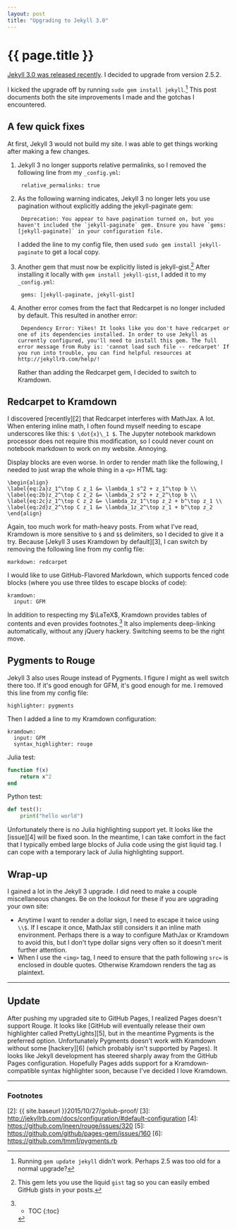 ```yaml
---
layout: post
title: "Upgrading to Jekyll 3.0"
---
```


# {{ page.title }}
[Jekyll 3.0 was released recently][1]. I decided to upgrade from version 2.5.2.

I kicked the upgrade off by running `sudo gem install jekyll`.[^3] This post documents both the site improvements I made and the gotchas I encountered.

## A few quick fixes
At first, Jekyll 3 would not build my site. I was able to get things working after making a few changes.

1. Jekyll 3 no longer supports relative permalinks, so I removed the following line from my `_config.yml`:

        relative_permalinks: true

2. As the following warning indicates, Jekyll 3 no longer lets you use pagination without explicitly adding the jekyll-paginate gem:

        Deprecation: You appear to have pagination turned on, but you haven't included the `jekyll-paginate` gem. Ensure you have `gems: [jekyll-paginate]` in your configuration file.

    I added the line to my config file, then used `sudo gem install jekyll-paginate` to get a local copy.

3. Another gem that must now be explicitly listed is jekyll-gist.[^4] After installing it locally with `gem install jekyll-gist`, I added it to my `_config.yml`:

        gems: [jekyll-paginate, jekyll-gist]

4. Another error comes from the fact that Redcarpet is no longer included by default. This resulted in another error:

        Dependency Error: Yikes! It looks like you don't have redcarpet or one of its dependencies installed. In order to use Jekyll as currently configured, you'll need to install this gem. The full error message from Ruby is: 'cannot load such file -- redcarpet' If you run into trouble, you can find helpful resources at http://jekyllrb.com/help/!

    Rather than adding the Redcarpet gem, I decided to switch to Kramdown.

## Redcarpet to Kramdown
I discovered [recently][2] that Redcarpet interferes with MathJax. A lot. When entering inline math, I often found myself needing to escape underscores like this: `$ \dot{x}\_1 $`. The Jupyter notebook markdown processor does not require this modification, so I could never count on notebook markdown to work on my website. Annoying.

Display blocks are even worse. In order to render math like the following, I needed to just wrap the whole thing in a `<p>` HTML tag:

```
\begin{align}
\label{eq:2a}z_1^\top C z_1 &= \lambda_1 s^2 + z_1^\top b \\
\label{eq:2b}z_2^\top C z_2 &= \lambda_2 s^2 + z_2^\top b \\
\label{eq:2c}z_1^\top C z_2 &= \lambda_2z_1^\top z_2 + b^\top z_1 \\
\label{eq:2d}z_2^\top C z_1 &= \lambda_1z_2^\top z_1 + b^\top z_2 \end{align}
```
Again, too much work for math-heavy posts. From what I've read, Kramdown is more sensitive to `$` and `$$` delimiters, so I decided to give it a try. Because [Jekyll 3 uses Kramdown by default][3], I can switch by removing the following line from my config file:

```
markdown: redcarpet
```
I would like to use GitHub-Flavored Markdown, which supports fenced code blocks (where you use three tildes to escape blocks of code):

```
kramdown:
  input: GFM
```
In addition to respecting my $\LaTeX$, Kramdown provides tables of contents and even provides footnotes.[^2] It also implements deep-linking automatically, without any jQuery hackery. Switching seems to be the right move.

## Pygments to Rouge
Jekyll 3 also uses Rouge instead of Pygments. I figure I might as well switch there too. If it's good enough for GFM, it's good enough for me. I removed this line from my config file:

```
highlighter: pygments
```
Then I added a line to my Kramdown configuration:

```
kramdown:
  input: GFM
  syntax_highlighter: rouge
```
Julia test:

```julia
function f(x)
    return x^2
end
```
Python test:

```python
def test():
    print("hello world")
```
Unfortunately there is no Julia highlighting support yet. It looks like the [issue][4] will be fixed soon. In the meantime, I can take comfort in the fact that I typically embed large blocks of Julia code using the gist liquid tag. I can cope with a temporary lack of Julia highlighting support.

## Wrap-up
I gained a lot in the Jekyll 3 upgrade. I did need to make a couple miscellaneous changes. Be on the lookout for these if you are upgrading your own site:

* Anytime I want to render a dollar sign, I need to escape it twice using `\\$`. If I escape it once, MathJax still considers it an inline math environment. Perhaps there is a way to configure MathJax or Kramdown to avoid this, but I don't type dollar signs very often so it doesn't merit further attention.
* When I use the `<img>` tag, I need to ensure that the path following `src=` is enclosed in double quotes. Otherwise Kramdown renders the tag as plaintext.

___

## Update
After pushing my upgraded site to GitHub Pages, I realized Pages doesn't support Rouge. It looks like [GitHub will eventually release their own highlighter called PrettyLights][5], but in the meantime Pygments is the preferred option. Unfortunately Pygments doesn't work with Kramdown without some [hackery][6] (which probably isn't supported by Pages). It looks like Jekyll development has steered sharply away from the GitHub Pages configuration. Hopefully Pages adds support for a Kramdown-compatible syntax highlighter soon, because I've decided I love Kramdown.

___

### Footnotes
[^1]: Footnote test. Works nicely.
[^2]: * TOC
    {:toc}
[^3]: Running `gem update jekyll` didn't work. Perhaps 2.5 was too old for a normal upgrade?
[^4]: This gem lets you use the liquid `gist` tag so you can easily embed GitHub gists in your posts.

[1]: https://jekyllrb.com/news/2015/10/26/jekyll-3-0-released/
[2]: {{ site.baseurl }}2015/10/27/golub-proof/
[3]: http://jekyllrb.com/docs/configuration/#default-configuration
[4]: https://github.com/jneen/rouge/issues/320
[5]: https://github.com/github/pages-gem/issues/160
[6]: https://github.com/tmm1/pygments.rb
